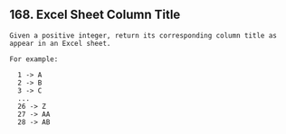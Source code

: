 ## 168\. Excel Sheet Column Title

    Given a positive integer, return its corresponding column title as appear in an Excel sheet.

    For example:
  
      1 -> A
      2 -> B
      3 -> C
      ...
      26 -> Z
      27 -> AA
      28 -> AB 
